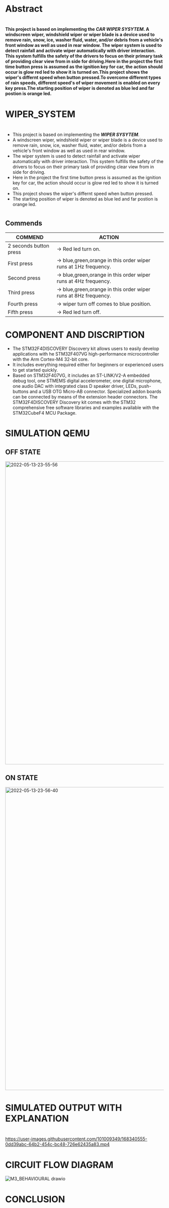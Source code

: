 
# Abstract
#
**This project is based on implementing the *__CAR WIPER SYSYTEM__*. A windscreen wiper, windshield wiper or wiper blade is a device used to remove rain, snow, ice, washer fluid, water, and/or debris from a vehicle's front window as well as used in rear window. The wiper system is used to detect rainfall and activate wiper automatically with driver interaction. This system fulfills the safety of the drivers to focus on their primary task of providing clear view from in side for driving.Here in the project the first time button press is assumed as the ignition key for car, the action should occur is glow red led to show it is turned on.This project shows  the wiper's differnt speed when button pressed.To overcome different types of rain speeds, different speed's of wiper movement is enabled on every key press.The starting position of wiper is denoted as blue led and far postion is orange led.**

# WIPER_SYSTEM
#
* This project is based on implementing the *__WIPER SYSYTEM__*. 
* A windscreen wiper, windshield wiper or wiper blade is a device used to remove rain, snow, ice, washer fluid, water, and/or debris from a vehicle's front window as well as used in rear window. 
* The wiper system is used to detect rainfall and activate wiper automatically with driver interaction. This system fulfills the safety of the drivers to focus on their primary task of providing clear view from in side for driving.
* Here in the project the first time button press is assumed as the ignition key for car, the action should occur is glow red led to show it is turned on.
* This project shows  the wiper's differnt speed when button pressed.
* The starting position of wiper is denoted as blue led and far postion is orange led.
#
## __Commends__

| COMMEND | ACTION |
| ------ | -------- |
|2 seconds button press |-> Red led turn on.|
  |First press  |->  blue,green,orange in this order wiper runs at 1Hz frequency.| 
 | Second press |->  blue,green,orange in this order wiper runs at 4Hz frequency.| 
  |Third press  |->  blue,green,orange in this order wiper runs at 8Hz frequency. |
  |Fourth press |->  wiper turn off comes to blue position.|
  |Fifth press  |->  Red led turn off.|
# COMPONENT AND DISCRIPTION
* The STM32F4DISCOVERY Discovery kit allows users to easily develop applications with he STM32F407VG high-performance microcontroller with the Arm Cortex-M4 32-bit
core.
* It  includes everything required either for beginners or experienced users to get started quickly.
* Based on STM32F407VG, it includes an ST-LINK/V2-A embedded debug tool, one STMEMS digital accelerometer, one digital microphone, one audio DAC with integrated class D
speaker driver, LEDs, push-buttons and a USB OTG Micro-AB connector. Specialized addon boards can be connected by means of the extension header connectors. The
STM32F4DISCOVERY Discovery kit comes with the STM32 comprehensive free software
libraries and examples available with the STM32CubeF4 MCU Package.
# SIMULATION QEMU
## OFF STATE
<img width="960" alt="2022-05-13-23-55-56" src="https://user-images.githubusercontent.com/101009349/168346599-7507051e-b152-4255-a969-6b3e27a2564e.png">

## ON STATE

<img width="960" alt="2022-05-13-23-56-40" src="https://user-images.githubusercontent.com/101009349/168346582-c11e1226-ef0a-4f04-be1c-02d75a99246a.png">


# SIMULATED OUTPUT WITH EXPLANATION
#
https://user-images.githubusercontent.com/101009349/168340555-0dd39abc-64b2-454c-bc48-726e62435a83.mp4

# CIRCUIT FLOW DIAGRAM
![M3_BEHAVIOURAL drawio](https://user-images.githubusercontent.com/101009349/168347074-4486321c-bc49-4d59-a4ec-c86ec88af664.png)
# CONCLUSION



